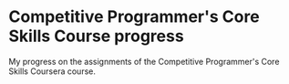 # Competitive Programmer's Core Skills Course progress

My progress on the assignments of the Competitive Programmer's Core Skills Coursera course.
